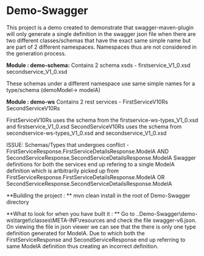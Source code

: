 # Demo-Swagger

This project is a demo created to demonstrate that swagger-maven-plugin will only generate a single definition in the swagger json file when there are two different classes/schemas
that have the exact same simple name but are part of 2 different namespaces. Namespaces thus are not considered in the generation process.

**Module : demo-schema:**
Contains 2 schema xsds - 
firstservice_V1_0.xsd
secondservice_V1_0.xsd

These schemas under a different namespace use same simple names for a type/schema (demoModel-> modelA)

**Module : demo-ws**
Contains 2 rest services -
FirstServiceV10Rs
SecondServiceV10Rs

FirstServiceV10Rs uses the schema from the firstservice-ws-types_V1_0.xsd and firstservice_V1_0.xsd
SecondServiceV10Rs uses the schema from secondservice-ws-types_V1_0.xsd and secondservice_V1_0.xsd

ISSUE:
Schemas/Types that undergoes conflict - FirstServiceResponse.FirstServiceDetailsResponse.ModelA AND SecondServiceResponse.SecondServiceDetailsResponse.ModelA
Swagger definitions for both the services end up refering to a single ModelA definition which is artbitrarily picked up from FirstServiceResponse.FirstServiceDetailsResponse.ModelA OR 
SecondServiceResponse.SecondServiceDetailsResponse.ModelA


**Building the project : **
mvn clean install in the root of Demo-Swagger directory

**What to look for when you have built it : **
Go to ..Demo-Swagger\demo-ws\target\classes\META-INF\resources and check the file swagger-v6.json. On viewing the file in json viewer we can see that the there is only one type definition 
generated for ModelA. Due to which both the FirstServiceResponse and SecondServiceResponse end up referring to same ModelA definition thus creating an incorrect definition.
